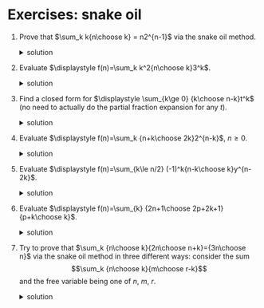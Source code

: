 # Exercises: snake oil

1. Prove that $\sum_k k{n\choose k} = n2^{n-1}$ via the snake oil method.

    <details>
    <summary>solution</summary>

    * $L(x) = P(x) = {x\over (1-2x)^2}$
    </details>

2. Evaluate $\displaystyle f(n)=\sum_k k^2{n\choose k}3^k$.
    <details>
    <summary>solution</summary>

    * $F(x)={3x(1+2x)\over (1-4x)^3}={3/8\over 1-4x}-{3/2\over (1-4x)^2}+{9/8\over (1-4x)^3}$
    * $f(n)=3\cdot 4^{n-2}\cdot n(1+3n)$
    </details>

3. Find a closed form for $\displaystyle \sum_{k\ge 0} {k\choose n-k}t^k$ (no need to actually do the partial fraction expansion for any $t$).
    <details>
    <summary>solution</summary>

    * $F(x)=1/(1-tx-tx^2)$
    </details>

4. Evaluate $\displaystyle f(n)=\sum_k {n+k\choose 2k}2^{n-k}$, $n\ge 0$.
    <details>
    <summary>solution</summary>

    * $F(x)={1-2x\over (1-x)(1-4x)}={2\over 3(1-4x)}+{1\over 3(1-x)}$
    * $f(n)=(2^{2n+1}+1)/3$
    </details>

5. Evaluate $\displaystyle f(n)=\sum_{k\le n/2} (-1)^k{n-k\choose k}y^{n-2k}$.
    <details>
    <summary>solution</summary>

    * $F(x)=1/(1-xy+x^2)$
    </details>

6. Evaluate $\displaystyle f(n)=\sum_{k} {2n+1\choose 2p+2k+1}{p+k\choose k}$.
    <details>
    <summary>solution</summary>

    * replace $2n+1$ by $m$ and solve for $f(m)={m-p-1\choose p}2^{m-2p-1}$;  $f(2n+1)={2n-p\choose p}4^{n-p}$]
    * $\displaystyle F(x) = {x\over (1-x)^2}\sum_{k\ge 0} {p+k\choose p} \left({x\over 1-x}\right)^{2(p+k)}={x^{p+1}\over 2^p}\cdot {(2x)^p\over (1-2x)^{p+1}}$
    </details>

7. Try to prove that $\sum_k {n\choose k}{2n\choose n+k}={3n\choose n}$ via the snake oil method in three different ways: consider the sum
            $$\sum_k {n\choose k}{m\choose r-k}$$
            and the free variable being one of $n$, $m$, $r$.
    <details>
    <summary>solution</summary>

    * TODO
    </details>

